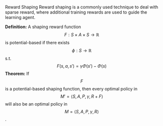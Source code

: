  Reward Shaping
Reward shaping is a commonly used technique to deal with sparse reward, where additional training rewards are used to guide the learning agent. 

**Definition:**
A shaping reward function $$F: S \times A \times S \rightarrow \mathbb{R}$$ is potential-based if there exists $$\phi: S \rightarrow \mathbb{R}$$ s.t.
$$
F(s, a, s') = \gamma \Phi(s') - \Phi(s)
$$
**Theorem:**
If $$F$$ is a potential-based shaping function, then every optimal policy in $$M'= \langle S, A, P, \gamma, R+F \rangle$$ will also be an optimal policy in $$M = \langle S, A, P, \gamma, R \rangle$$.

